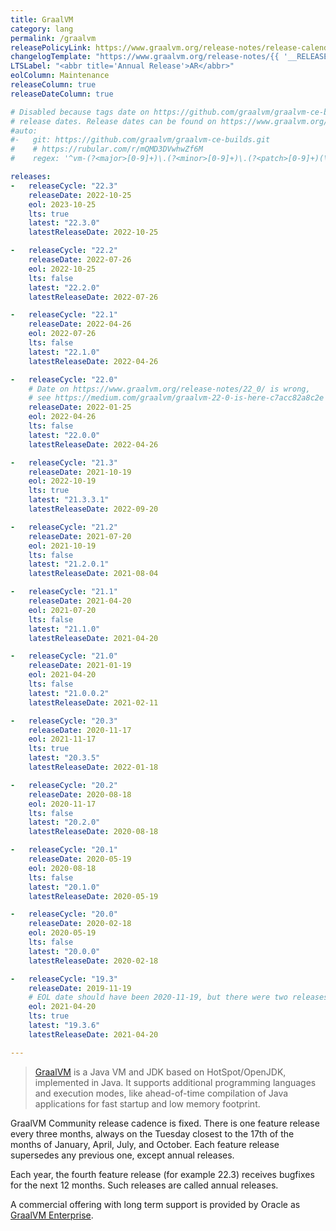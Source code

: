 ```yaml
---
title: GraalVM
category: lang
permalink: /graalvm
releasePolicyLink: https://www.graalvm.org/release-notes/release-calendar/
changelogTemplate: "https://www.graalvm.org/release-notes/{{ '__RELEASE_CYCLE__' | replace:'.','_' }}/"
LTSLabel: "<abbr title='Annual Release'>AR</abbr>"
eolColumn: Maintenance
releaseColumn: true
releaseDateColumn: true

# Disabled because tags date on https://github.com/graalvm/graalvm-ce-builds/tags are not the
# release dates. Release dates can be found on https://www.graalvm.org/release-notes/
#auto:
#-   git: https://github.com/graalvm/graalvm-ce-builds.git
#    # https://rubular.com/r/mQMD3DVwhwZf6M
#    regex: '^vm-(?<major>[0-9]+)\.(?<minor>[0-9]+)\.(?<patch>[0-9]+)(\.(?<tiny>[0-9]+))?$'

releases:
-   releaseCycle: "22.3"
    releaseDate: 2022-10-25
    eol: 2023-10-25
    lts: true
    latest: "22.3.0"
    latestReleaseDate: 2022-10-25

-   releaseCycle: "22.2"
    releaseDate: 2022-07-26
    eol: 2022-10-25
    lts: false
    latest: "22.2.0"
    latestReleaseDate: 2022-07-26

-   releaseCycle: "22.1"
    releaseDate: 2022-04-26
    eol: 2022-07-26
    lts: false
    latest: "22.1.0"
    latestReleaseDate: 2022-04-26

-   releaseCycle: "22.0"
    # Date on https://www.graalvm.org/release-notes/22_0/ is wrong,
    # see https://medium.com/graalvm/graalvm-22-0-is-here-c7acc82a8c2e
    releaseDate: 2022-01-25
    eol: 2022-04-26
    lts: false
    latest: "22.0.0"
    latestReleaseDate: 2022-04-26

-   releaseCycle: "21.3"
    releaseDate: 2021-10-19
    eol: 2022-10-19
    lts: true
    latest: "21.3.3.1"
    latestReleaseDate: 2022-09-20

-   releaseCycle: "21.2"
    releaseDate: 2021-07-20
    eol: 2021-10-19
    lts: false
    latest: "21.2.0.1"
    latestReleaseDate: 2021-08-04

-   releaseCycle: "21.1"
    releaseDate: 2021-04-20
    eol: 2021-07-20
    lts: false
    latest: "21.1.0"
    latestReleaseDate: 2021-04-20

-   releaseCycle: "21.0"
    releaseDate: 2021-01-19
    eol: 2021-04-20
    lts: false
    latest: "21.0.0.2"
    latestReleaseDate: 2021-02-11

-   releaseCycle: "20.3"
    releaseDate: 2020-11-17
    eol: 2021-11-17
    lts: true
    latest: "20.3.5"
    latestReleaseDate: 2022-01-18

-   releaseCycle: "20.2"
    releaseDate: 2020-08-18
    eol: 2020-11-17
    lts: false
    latest: "20.2.0"
    latestReleaseDate: 2020-08-18

-   releaseCycle: "20.1"
    releaseDate: 2020-05-19
    eol: 2020-08-18
    lts: false
    latest: "20.1.0"
    latestReleaseDate: 2020-05-19

-   releaseCycle: "20.0"
    releaseDate: 2020-02-18
    eol: 2020-05-19
    lts: false
    latest: "20.0.0"
    latestReleaseDate: 2020-02-18

-   releaseCycle: "19.3"
    releaseDate: 2019-11-19
    # EOL date should have been 2020-11-19, but there were two releases after that. Using latestReleaseDate.
    eol: 2021-04-20
    lts: true
    latest: "19.3.6"
    latestReleaseDate: 2021-04-20

---
```


> [GraalVM](https://www.graalvm.org/) is a Java VM and JDK based on HotSpot/OpenJDK, implemented in
> Java. It supports additional programming languages and execution modes, like ahead-of-time
> compilation of Java applications for fast startup and low memory footprint.

GraalVM Community release cadence is fixed. There is one feature release every three months, always
on the Tuesday closest to the 17th of the months of January, April, July, and October. Each feature
release supersedes any previous one, except annual releases.

Each year, the fourth feature release (for example 22.3) receives bugfixes for the next 12 months.
Such releases are called annual releases.

A commercial offering with long term support is provided by Oracle as
[GraalVM Enterprise](https://docs.oracle.com/en/graalvm/index.html).
